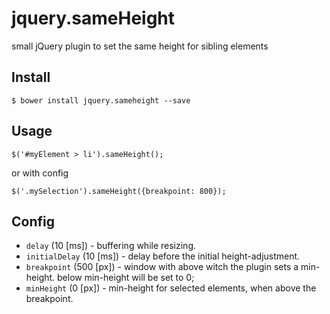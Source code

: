 # jquery.sameHeight
small jQuery plugin to set the same height for sibling elements


## Install
`$ bower install jquery.sameheight --save`


## Usage
`$('#myElement > li').sameHeight();`

or with config

`$('.mySelection').sameHeight({breakpoint: 800});`


## Config
* `delay` (10 [ms]) - buffering while resizing.
* `initialDelay` (10 [ms]) - delay before the initial height-adjustment.
* `breakpoint` (500 [px]) - window with above witch the plugin sets a min-height. below min-height will be set to 0;
* `minHeight` (0 [px]) - min-height for selected elements, when above the breakpoint.
